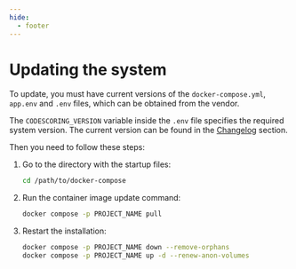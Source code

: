 ```yaml
---
hide:
  - footer
---
```

# Updating the system

To update, you must have current versions of the `docker-compose.yml`, `app.env` and `.env` files, which can be obtained from the vendor.

The `CODESCORING_VERSION` variable inside the `.env` file specifies the required system version. The current version can be found in the [Changelog](/changelog/on-premise-changelog.en) section.

Then you need to follow these steps:

1. Go to the directory with the startup files:
   ```bash linenums="1"
   cd /path/to/docker-compose
   ```
2. Run the container image update command:
   ```bash linenums="2"
   docker compose -p PROJECT_NAME pull
   ```
3. Restart the installation:
   ```bash linenums="3"
   docker compose -p PROJECT_NAME down --remove-orphans
   docker compose -p PROJECT_NAME up -d --renew-anon-volumes
   ```